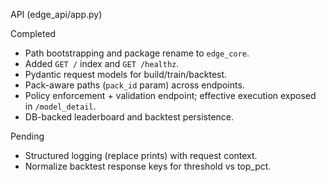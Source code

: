 API (edge_api/app.py)

Completed
- Path bootstrapping and package rename to `edge_core`.
- Added `GET /` index and `GET /healthz`.
- Pydantic request models for build/train/backtest.
- Pack-aware paths (`pack_id` param) across endpoints.
- Policy enforcement + validation endpoint; effective execution exposed in `/model_detail`.
- DB-backed leaderboard and backtest persistence.

Pending
- Structured logging (replace prints) with request context.
- Normalize backtest response keys for threshold vs top_pct.
